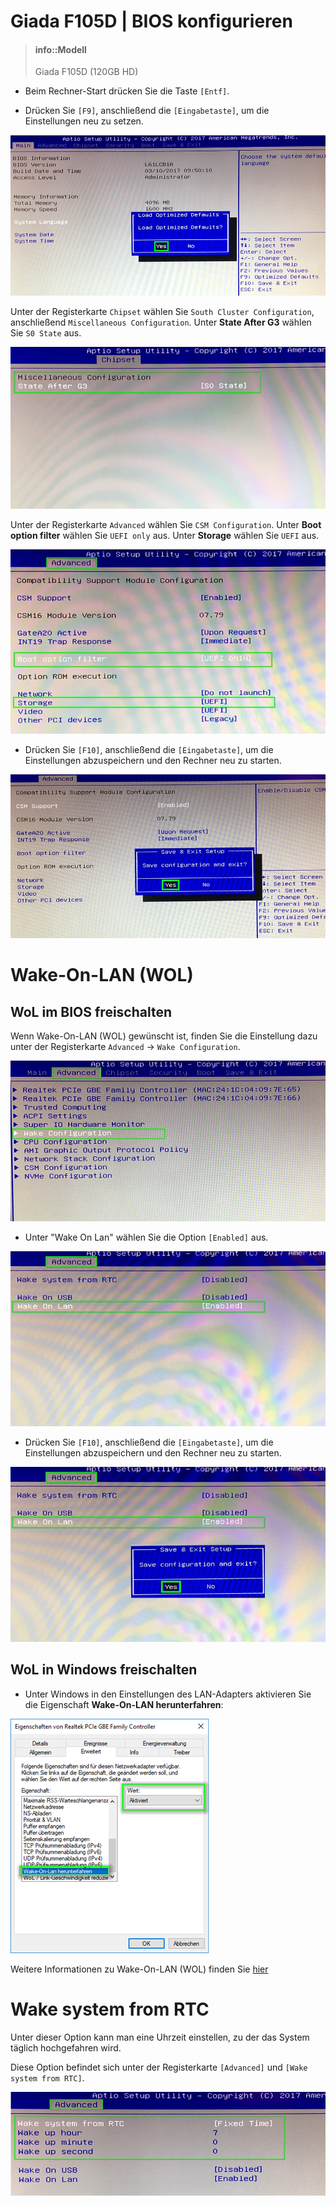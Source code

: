 # Giada F105D | BIOS konfigurieren

> #### info::Modell
> Giada F105D (120GB HD)

* Beim Rechner-Start drücken Sie die Taste `[Entf]`.

* Drücken Sie `[F9]`, anschließend die `[Eingabetaste]`, um die Einstellungen neu zu setzen.

![BIOS-Einstellungen neusetzen](../../images/BIOS_Giada-F105D_F9_Load-Defaults.jpg)

Unter der Registerkarte `Chipset` wählen Sie `South Cluster Configuration`, anschließend `Miscellaneous Configuration`. Unter **State After G3** wählen Sie `S0 State` aus.

![S0 State einstellen](../../images/BIOS_Giada-F105D_PowerON.jpg)

Unter der Registerkarte `Advanced` wählen Sie `CSM Configuration`. Unter **Boot option filter** wählen Sie `UEFI only` aus. Unter **Storage** wählen Sie `UEFI` aus.

![UEFI einstellen](../../images/BIOS_Giada-F105D_UEFI.jpg)

* Drücken Sie `[F10]`, anschließend die `[Eingabetaste]`, um die Einstellungen abzuspeichern und den Rechner neu zu starten.

![Einstellungen abspeichern und Rechner neustarten](../../images/BIOS_Giada-F105D_F10_Save_and_Exit.jpg)

# Wake-On-LAN (WOL)

## WoL im BIOS freischalten

Wenn Wake-On-LAN (WOL) gewünscht ist, finden Sie die Einstellung dazu unter der Registerkarte `Advanced` -> `Wake Configuration`.

![Wake Konfiguration](../../images/BIOS_Giada-F105D_Wake-Configuration.jpg)

* Unter "Wake On Lan" wählen Sie die Option `[Enabled]` aus.

![Wake On LAN (WoL) im BIOS freischalten](../../images/BIOS_Giada-F105D_Advanced-Wakeup-Config.jpg)

* Drücken Sie `[F10]`, anschließend die `[Eingabetaste]`, um die Einstellungen abzuspeichern und den Rechner neu zu starten.

![Einstellungen abspeichern und Rechner neustarten](../../images/BIOS_Giada-F105D_Advanced-Wakeup-Config_F10.jpg)

## WoL in Windows freischalten

* Unter Windows in den Einstellungen des LAN-Adapters aktivieren Sie die Eigenschaft **Wake-On-LAN herunterfahren**:

![LAN-Adapter "Wake-On-LAN herunterladen" in Windows freischalten](../../images/Wake-On-Lan_herunterfahren.png)

Weitere Informationen zu Wake-On-LAN (WOL) finden Sie [hier](/tips/wake-on-lan/README.md)

# Wake system from RTC

Unter dieser Option kann man eine Uhrzeit einstellen, zu der das System täglich hochgefahren wird.

Diese Option befindet sich unter der Registerkarte `[Advanced]` und `[Wake system from RTC]`.

![System wacht täglich um 7 Uhr auf](../../images/BIOS_Giada-F105D_RTC-Wake.jpg)


